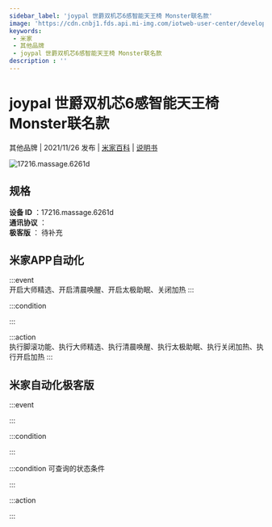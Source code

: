 ```yaml
---
sidebar_label: 'joypal 世爵双机芯6感智能天王椅 Monster联名款'
image: 'https://cdn.cnbj1.fds.api.mi-img.com/iotweb-user-center/developer_1679069420903yjDoXo4O.png?GalaxyAccessKeyId=AKVGLQWBOVIRQ3XLEW&Expires=9223372036854775807&Signature=u1rp7uYSsJCe5ghg1qLaXEalNR0='
keywords: 
 - 米家
 - 其他品牌
 - joypal 世爵双机芯6感智能天王椅 Monster联名款
description : ''
---
```

# joypal 世爵双机芯6感智能天王椅 Monster联名款

其他品牌 | 2021/11/26 发布 | [米家百科](https://home.mi.com/webapp/content/baike/product/index.html?model=17216.massage.6261d) | [说明书](https://home.mi.com/views/introduction.html?model=17216.massage.6261d&region=cn)

![17216.massage.6261d](https://cdn.cnbj1.fds.api.mi-img.com/iotweb-user-center/developer_1679069420903yjDoXo4O.png?GalaxyAccessKeyId=AKVGLQWBOVIRQ3XLEW&Expires=9223372036854775807&Signature=u1rp7uYSsJCe5ghg1qLaXEalNR0=)

## 规格  
> 
**设备 ID** ：17216.massage.6261d  
**通讯协议** ：  
**极客版**  ： 待补充 


## 米家APP自动化  

:::event  
开启大师精选、开启清晨唤醒、开启太极助眠、关闭加热
:::

:::condition  

:::

:::action   
执行脚滚功能、执行大师精选、执行清晨唤醒、执行太极助眠、执行关闭加热、执行开启加热
:::

## 米家自动化极客版  

:::event  

:::

:::condition  

:::

:::condition 可查询的状态条件  

:::

:::action  

:::

        
